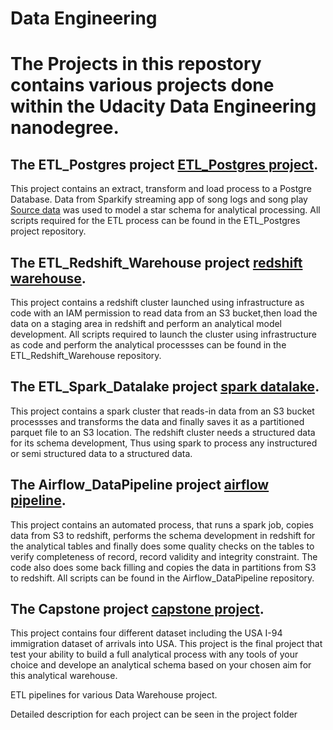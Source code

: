 # Data Engineering
# The Projects in this repostory contains various projects done within the Udacity Data Engineering nanodegree.

## The ETL_Postgres project [ETL_Postgres project](https://github.com/CharlesIro1125/DataWarehouse/tree/master/ETL_postgres). 
This project contains an extract, transform and load process to a Postgre Database.
Data from Sparkify streaming app of song logs and song play [Source data](https://github.com/CharlesIro1125/DataWarehouse/blob/master/ETL_postgres/describe.ipynb) was used to model
a star schema for analytical processing. All scripts required for the ETL process can be 
found in the ETL_Postgres project repository.


## The ETL_Redshift_Warehouse project [redshift warehouse](https://github.com/CharlesIro1125/DataWarehouse/tree/master/ETL_Redshift_Warehouse). 
This project contains a redshift cluster launched using infrastructure as code with an 
IAM permission to read data from an S3 bucket,then load the data on a staging area in 
redshift and perform an analytical model development. All scripts required to launch the 
cluster using infrastructure as code and perform the analytical processses can be found in the 
ETL_Redshift_Warehouse repository.

## The ETL_Spark_Datalake project  [spark datalake](https://github.com/CharlesIro1125/DataWarehouse/tree/master/ETL_Spark_DataLake).
This project contains a spark cluster that reads-in data from an S3 bucket processses and transforms the
data and finally saves it as a partitioned parquet file to an S3 location. The redshift cluster
needs a structured data for its schema development, Thus using spark to process any instructured
or semi structured data to a structured data.


## The Airflow_DataPipeline project  [airflow pipeline](https://github.com/CharlesIro1125/DataWarehouse/tree/master/Airflow_DataPipeline/home/airflow).
This project contains an automated process, that runs a spark job,
copies data from S3 to redshift, performs the schema development in redshift for the analytical tables 
and finally does some quality checks on the tables to verify completeness of record, record validity and 
integrity constraint. The code also does some back filling and copies the data in partitions from S3 to 
redshift. All scripts can be found in the Airflow_DataPipeline repository.


## The Capstone project  [capstone project](https://github.com/CharlesIro1125/DataWarehouse/tree/master/CapstoneProject).
This project contains four different dataset including the USA I-94 immigration 
dataset of arrivals into USA. This project is the final project that test your ability to build a full analytical
process with any tools of your choice and develope an analytical schema based on your chosen aim for this analytical
warehouse.
 


ETL pipelines for various Data Warehouse project.

Detailed description for each project can be seen in the project folder
